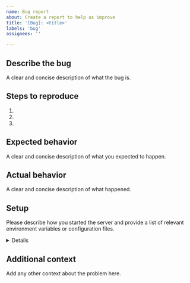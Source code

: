 ```yaml
---
name: Bug report
about: Create a report to help us improve
title: '[Bug]: <title>'
labels: 'bug'
assignees: ''

---
```


## Describe the bug
A clear and concise description of what the bug is.

## Steps to reproduce
1.
2.
3.

## Expected behavior
A clear and concise description of what you expected to happen.

## Actual behavior
A clear and concise description of what happened.

## Setup
Please describe how you started the server and provide a list of relevant environment variables or configuration files.

<details>
<p>

```console
OCIS_XXX=somevalue
OCIS_YYY=somevalue
PROXY_XXX=somevalue
```

</p>
</details>

## Additional context
Add any other context about the problem here.

